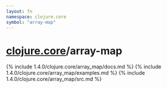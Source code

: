 ```yaml
---
layout: fn
namespace: clojure.core
symbol: "array-map"
---
```


# [clojure.core](../)/array-map

{% include 1.4.0/clojure.core/array_map/docs.md %}
{% include 1.4.0/clojure.core/array_map/examples.md %}
{% include 1.4.0/clojure.core/array_map/src.md %}

